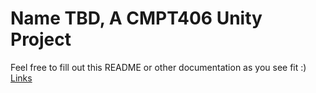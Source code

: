 # Name TBD, A CMPT406 Unity Project

Feel free to fill out this README or other documentation as you see fit :)
[Links](docs/links.md)
